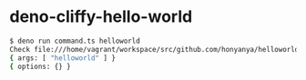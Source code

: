 # deno-cliffy-hello-world

```sh
$ deno run command.ts helloworld
Check file:///home/vagrant/workspace/src/github.com/honyanya/helloworld/deno-cliffy-hello-world/command.ts
{ args: [ "helloworld" ] }
{ options: {} }
```
